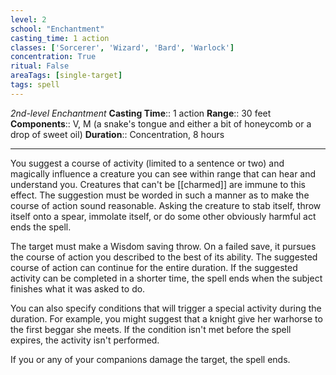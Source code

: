 ```yaml
---
level: 2
school: "Enchantment"
casting_time: 1 action
classes: ['Sorcerer', 'Wizard', 'Bard', 'Warlock']
concentration: True
ritual: False
areaTags: [single-target]
tags: spell
---
```


_2nd-level Enchantment_
**Casting Time**:: 1 action
**Range**:: 30 feet
**Components**:: V, M (a snake's tongue and either a bit of honeycomb or a drop of sweet oil)
**Duration**:: Concentration, 8 hours

---

You suggest a course of activity (limited to a sentence or two) and magically influence a creature you can see within range that can hear and understand you. Creatures that can't be [[charmed]] are immune to this effect. The suggestion must be worded in such a manner as to make the course of action sound reasonable. Asking the creature to stab itself, throw itself onto a spear, immolate itself, or do some other obviously harmful act ends the spell.

The target must make a Wisdom saving throw. On a failed save, it pursues the course of action you described to the best of its ability. The suggested course of action can continue for the entire duration. If the suggested activity can be completed in a shorter time, the spell ends when the subject finishes what it was asked to do.

You can also specify conditions that will trigger a special activity during the duration. For example, you might suggest that a knight give her warhorse to the first beggar she meets. If the condition isn't met before the spell expires, the activity isn't performed.

If you or any of your companions damage the target, the spell ends.




